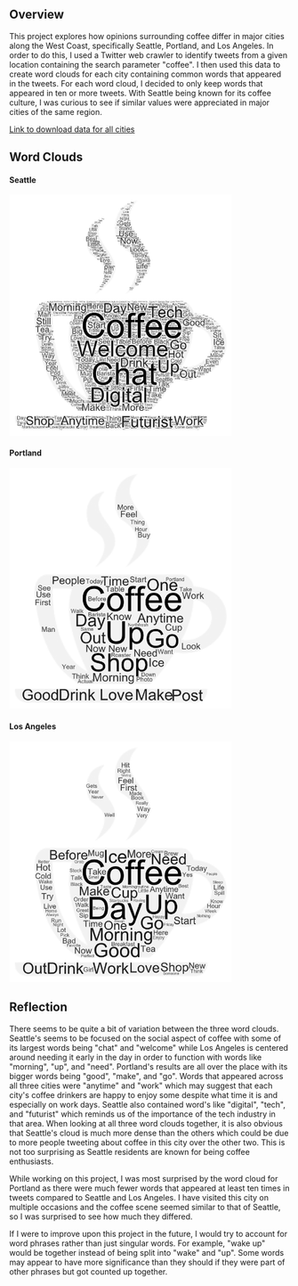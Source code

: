 ## Overview

This project explores how opinions surrounding coffee differ in major cities along the West Coast, specifically Seattle, Portland, and Los Angeles. In order to do this, I used a Twitter web crawler to identify tweets from a given location containing the search parameter "coffee". I then used this data to create word clouds for each city containing common words that appeared in the tweets. For each word cloud, I decided to only keep words that appeared in ten or more tweets. With Seattle being known for its coffee culture, I was curious to see if similar values were appreciated in major cities of the same region.

[Link to download data for all cities](assets/twsearch-results.zip)

## Word Clouds
#### Seattle

<img src="/img/word-art-seattle.png" width="400">

#### Portland

<img src="/img/word-art-portland.png" width="400">

#### Los Angeles

<img src="/img/word-art-losangeles.png" width="400">

## Reflection

There seems to be quite a bit of variation between the three word clouds. Seattle's seems to be focused on the social aspect of coffee with some of its largest words being "chat" and "welcome" while Los Angeles is centered around needing it early in the day in order to function with words like "morning", "up", and "need". Portland's results are all over the place with its bigger words being "good", "make", and "go". Words that appeared across all three cities were "anytime" and "work" which may suggest that each city's coffee drinkers are happy to enjoy some despite what time it is and especially on work days. Seattle also contained word's like "digital", "tech", and "futurist" which reminds us of the importance of the tech industry in that area. When looking at all three word clouds together, it is also obvious that Seattle's cloud is much more dense than the others which could be due to more people tweeting about coffee in this city over the other two. This is not too surprising as Seattle residents are known for being coffee enthusiasts.

While working on this project, I was most surprised by the word cloud for Portland as there were much fewer words that appeared at least ten times in tweets compared to Seattle and Los Angeles. I have visited this city on multiple occasions and the coffee scene seemed similar to that of Seattle, so I was surprised to see how much they differed.

If I were to improve upon this project in the future, I would try to account for word phrases rather than just singular words. For example, "wake up" would be together instead of being split into "wake" and "up". Some words may appear to have more significance than they should if they were part of other phrases but got counted up together.